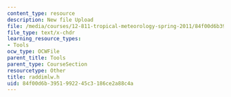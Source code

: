 ```yaml
---
content_type: resource
description: New file Upload
file: /media/courses/12-811-tropical-meteorology-spring-2011/84f00d6b3951992245c3186ce2a88c4a_raddimlw.h
file_type: text/x-chdr
learning_resource_types:
- Tools
ocw_type: OCWFile
parent_title: Tools
parent_type: CourseSection
resourcetype: Other
title: raddimlw.h
uid: 84f00d6b-3951-9922-45c3-186ce2a88c4a
---
```

